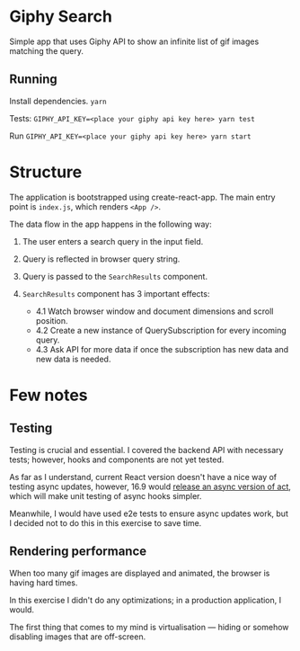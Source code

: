 # Giphy Search

Simple app that uses Giphy API to
show an infinite list of gif images matching the query.

## Running

Install dependencies.
`yarn`

Tests:
`GIPHY_API_KEY=<place your giphy api key here> yarn test`

Run
`GIPHY_API_KEY=<place your giphy api key here> yarn start`

# Structure

The application is bootstrapped using create-react-app. The main entry point is
`index.js`, which renders `<App />`.

The data flow in the app happens in the following way:

1. The user enters a search query in the input field.
2. Query is reflected in browser query string.
3. Query is passed to the `SearchResults` component.
4. `SearchResults` component has 3 important effects:

   - 4.1 Watch browser window and document dimensions and scroll position.
   - 4.2 Create a new instance of QuerySubscription for every incoming query.
   - 4.3 Ask API for more data if once the subscription has new data and new data is needed.

# Few notes

## Testing

Testing is crucial and essential. I covered the backend API with necessary tests; however, hooks and components are not yet tested.

As far as I understand, current React version doesn't have a nice way of testing async updates, however, 16.9 would [release an async version of act](https://github.com/facebook/react/issues/15379), which will make unit testing of async hooks simpler.

Meanwhile, I would have used e2e tests to ensure async updates work, but I decided not to do this in this exercise to save time.

## Rendering performance

When too many gif images are displayed and animated, the browser is having hard times.

In this exercise I didn't do any optimizations; in a production application, I would.

The first thing that comes to my mind is virtualisation — hiding or somehow disabling images that are off-screen.

